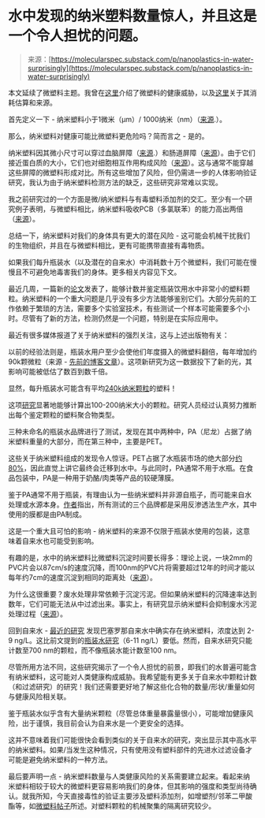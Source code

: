 <!--yml

category: 未分类

date: 2024-05-27 14:50:34

-->

# 水中发现的纳米塑料数量惊人，并且这是一个令人担忧的问题。

> 来源：[https://molecularspec.substack.com/p/nanoplastics-in-water-surprisingly](https://molecularspec.substack.com/p/nanoplastics-in-water-surprisingly)

本文延续了微塑料主题。我曾在[这里](https://open.substack.com/pub/molecularspec/p/microplastics-how-toxic-and-what?r=yu7ek&utm_campaign=post&utm_medium=web)介绍了微塑料的健康威胁，以及[这里](https://open.substack.com/pub/molecularspec/p/microplastics-how-much-do-we-consume?r=yu7ek&utm_campaign=post&utm_medium=web)关于其消耗估算和来源。

首先定义一下 - 纳米塑料小于1微米（μm）/ 1000纳米（nm）（[来源](https://www.sciencedirect.com/topics/chemistry/nanoplastics#:~:text=Plastics%20less%20than%200.1%20%CE%BCm,et%20al.%2C%202021).）。

那么，纳米塑料对健康可能比微塑料更危险吗？简而言之 - 是的。

纳米塑料因其微小尺寸可以穿过血脑屏障（[来源](https://www.sciencedirect.com/topics/chemistry/nanoplastics#:~:text=Plastics%20less%20than%200.1%20%CE%BCm,et%20al.%2C%202021).）和肠道屏障（[来源](https://www.sciencedirect.com/science/article/pii/S2589914723000051)）。由于它们接近蛋白质的大小，它们也对细胞相互作用构成风险（[来源](https://www.sciencedirect.com/science/article/pii/S2589914723000051)）。这与通常不能穿越这些屏障的微塑料形成对比。所有这些增加了风险，但仍需进一步的人体影响验证研究，我认为由于纳米塑料检测方法的缺乏，这些研究非常难以实现。

我之前研究过的一个方面是微/纳米塑料与有毒塑料添加剂的交汇。至少有一个研究例子表明，与微塑料相比，纳米塑料吸收PCB（多氯联苯）的能力高出两倍（[来源](https://www.sciencedirect.com/science/article/pii/S2589914723000051)）。

总结一下，纳米塑料对我们的身体具有更大的潜在风险 - 这可能会机械干扰我们的生物组织，并且在与微塑料相比，更有可能携带直接有毒物质。

如果我们每升瓶装水（以及潜在的自来水）中消耗数十万个微塑料，我们可能在慢慢且不可避免地毒害我们的身体。更多相关内容见下文。

最近几周，一篇新的[论文](https://www.pnas.org/doi/10.1073/pnas.2300582121)发表了，能够计数并鉴定瓶装饮用水中非常小的塑料颗粒。纳米塑料的一个重大问题是几乎没有多少方法能够鉴别它们。大部分先前的工作依赖于繁琐的方法，需要多个实验室技术，有些测试一个样本可能需要多个小时。尽管有了新的方法，检测仍然是一个问题，特别是在实际应用中。

最近有很多媒体报道了关于纳米塑料的强烈关注，这与上述出版物有关：

以前的经验法则是，瓶装水用户至少会使他们年度摄入的微塑料翻倍，每年增加约90k颗微粒（来源 - [先前的博客文章](https://molecularspec.substack.com/p/microplastics-how-much-do-we-consume?r=yu7ek&utm_campaign=post&utm_medium=web)）。这项新研究为这一数据投下了新的光，其影响可能被低估了数百到数千倍。

显然，每升瓶装水可能含有平均[240k纳米颗粒](https://www.pnas.org/doi/10.1073/pnas.2300582121)的塑料！

这项[研究](https://www.pnas.org/doi/10.1073/pnas.2300582121)显著地能够计算出100-200纳米大小的颗粒。研究人员经过认真努力推断出每个鉴定颗粒的塑料聚合物类型。

三种未命名的瓶装水品牌进行了测试，发现在其中两种中，PA（尼龙）占据了纳米塑料重量的大部分，而在第三种中，主要是PET。

这些关于纳米塑料组成的发现令人惊讶。PET占据了水瓶装市场的绝大部分[约80%](https://bottledwater.org/packaging/)，因此直觉上讲它最终会迁移到水中。与此同时，PA通常不用于水瓶。在食品包装中，PA是一种用于奶酪/肉类等产品的较硬薄膜。

鉴于PA通常不用于瓶装，有理由认为一些纳米塑料并非源自瓶子，而可能来自水处理或水源本身。[作者](https://www.pnas.org/doi/10.1073/pnas.2300582121)指出，所有测试的三个品牌都是采用反渗透法生产水，其中使用的膜都是由PA制成。

这是一个重大且可怕的影响 - 纳米塑料的来源不仅限于瓶装水使用的包装，这意味着自来水也可能受到影响。

有趣的是，水中的纳米塑料比微塑料沉淀时间要长得多：理论上说，一块2mm的PVC片会以87cm/s的速度沉降，而100nm的PVC片将需要超过12年的时间才能以每年约7cm的速度沉淀到相同的距离处（[来源](https://www.sciencedirect.com/science/article/pii/S2589914723000051)）。

为什么这很重要？废水处理非常依赖于沉淀污泥。但如果纳米塑料的沉降速率达到数年，它们可能无法从中过滤出来。事实上，有研究显示纳米塑料会抑制废水污泥处理过程（[来源](https://www.sciencedirect.com/science/article/pii/S2589914723000051)）。

回到自来水 - [最近的研究](https://www.sciencedirect.com/science/article/abs/pii/S004313542200598X) 发现巴塞罗那自来水中确实存在纳米塑料，浓度达到 2-9 ng/L。这比前文提到的[瓶装水研究](https://www.pnas.org/doi/10.1073/pnas.2300582121)（6-11 ng/L）要低。然而，自来水研究只能计数至700 nm的颗粒，而不像瓶装水能计数至100 nm。

尽管所用方法不同，这些研究揭示了一个令人担忧的前景，即我们的水普遍可能含有纳米塑料，这可能对人类健康构成威胁。我希望能有更多关于自来水中颗粒计数（和过滤研究）的研究！我们还需要更好地了解这些化合物的数量/形状/重量如何与健康风险相关联。

鉴于瓶装水似乎含有大量纳米颗粒（尽管总体重量暴露量很小），可能增加健康风险，出于谨慎，我目前会认为自来水是一个更安全的选择。

这并不意味着我们可能很快会看到类似的关于自来水的研究，突出显示其中高水平的纳米塑料。如果/当发生这种情况，只有使用没有塑料部件的先进水过滤设备才可能是避免纳米塑料的一种方法。

最后要声明一点 - 纳米塑料数量与人类健康风险的关系需要建立起来。看起来纳米塑料相较于较大的微塑料更容易影响我们的身体，但其影响的强度和类型尚待确认。就我所知，今天直接毒性的验证主要涉及塑料添加剂，如增塑剂/邻苯二甲酸酯等，如[微塑料帖子](https://open.substack.com/pub/molecularspec/p/microplastics-how-toxic-and-what?r=yu7ek&utm_campaign=post&utm_medium=web&showWelcomeOnShare=true)所述。对塑料颗粒的机械聚集的隔离研究较少。
